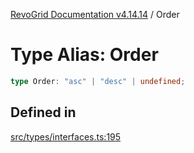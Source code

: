 [RevoGrid Documentation v4.14.14](README.md) / Order

# Type Alias: Order

```ts
type Order: "asc" | "desc" | undefined;
```

## Defined in

[src/types/interfaces.ts:195](https://github.com/revolist/revogrid/blob/fdfe81f10fb07db00151f14190ac038aded766a8/src/types/interfaces.ts#L195)
